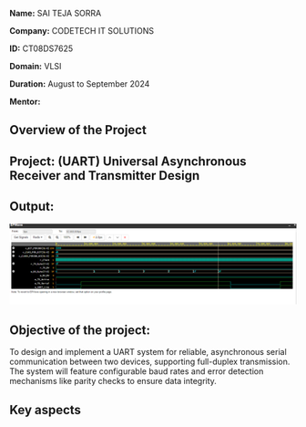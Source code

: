 **Name:** SAI TEJA SORRA

**Company:** CODETECH IT SOLUTIONS

**ID:** CT08DS7625

**Domain:** VLSI

**Duration:** August to September 2024

**Mentor:** 



## Overview of the Project

## Project: (UART) Universal Asynchronous Receiver and Transmitter Design

## Output: 
![output](https://raw.githubusercontent.com/sai-70349/CODETECH-Task1/ce93906204202bf40451d865ef2297fa29c072c7/uart.png)

## Objective of the project:

To design and implement a UART system for reliable, asynchronous serial communication between two devices, supporting full-duplex transmission. The system will feature configurable baud rates and error detection mechanisms like parity checks to ensure data integrity.

## Key aspects
